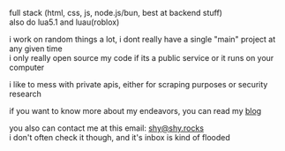 full stack (html, css, js, node.js/bun, best at backend stuff)  
also do lua5.1 and luau(roblox)  

i work on random things a lot, i dont really have a single "main" project at any given time  
i only really open source my code if its a public service or it runs on your computer  

i like to mess with private apis, either for scraping purposes or security research

if you want to know more about my endeavors, you can read my [blog](https://blog.shy.rocks)

you also can contact me at this email: shy@shy.rocks  
i don't often check it though, and it's inbox is kind of flooded
